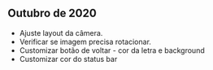 ## Outubro de 2020
* Ajuste layout da câmera.
* Verificar se imagem precisa rotacionar.
* Customizar botão de voltar - cor da letra e background
* Customizar cor do status bar
